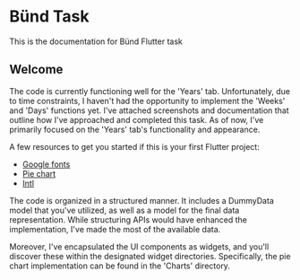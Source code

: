 # Bünd Task

This is the documentation for Bünd Flutter task
## Welcome

The code is currently functioning well for the 'Years' tab. Unfortunately, due to time constraints, I haven't had the opportunity to implement the 'Weeks' and 'Days' functions yet. I've attached screenshots and documentation that outline how I've approached and completed this task. As of now, I've primarily focused on the 'Years' tab's functionality and appearance.

A few resources to get you started if this is your first Flutter project:

- [Google fonts](https://pub.dev/packages/google_fonts)
- [Pie chart](https://pub.dev/packages/pie_chart)
- [Intl](https://pub.dev/packages/intl)

The code is organized in a structured manner. It includes a DummyData model that you've utilized, as well as a model for the final data representation. While structuring APIs would have enhanced the implementation, I've made the most of the available data.

Moreover, I've encapsulated the UI components as widgets, and you'll discover these within the designated widget directories. Specifically, the pie chart implementation can be found in the 'Charts' directory.
